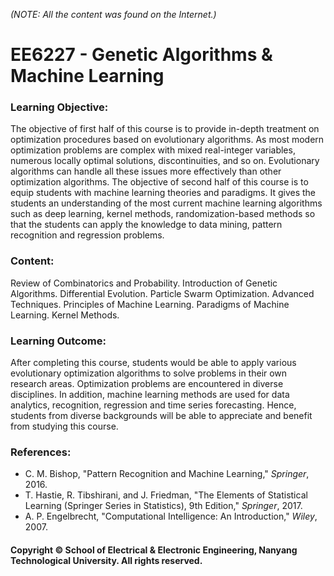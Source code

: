 *(NOTE: All the content was found on the Internet.)*

# EE6227 - Genetic Algorithms &amp; Machine Learning

### Learning Objective:

The objective of first half of this course is to provide in-depth treatment on optimization procedures based on evolutionary algorithms. As most modern optimization problems are complex with mixed real-integer variables, numerous locally optimal solutions, discontinuities, and so on. Evolutionary algorithms can handle all these issues more effectively than other optimization algorithms. The objective of second half of this course is to equip students with machine learning theories and paradigms. It gives the students an understanding of the most current machine learning algorithms such as deep learning, kernel methods, randomization-based methods so that the students can apply the knowledge to data mining, pattern recognition and regression problems.

### Content:

Review of Combinatorics and Probability. Introduction of Genetic Algorithms. Differential Evolution. Particle Swarm Optimization. Advanced Techniques. Principles of Machine Learning. Paradigms of Machine Learning. Kernel Methods.

### Learning Outcome:

After completing this course, students would be able to apply various evolutionary optimization algorithms to solve problems in their own research areas. Optimization problems are encountered in diverse disciplines. In addition, machine learning methods are used for data analytics, recognition, regression and time series forecasting. Hence, students from diverse backgrounds will be able to appreciate and benefit from studying this course.

### References:

- C. M. Bishop, "Pattern Recognition and Machine Learning," <i>Springer</i>, 2016.
- T. Hastie, R. Tibshirani, and J. Friedman, "The Elements of Statistical Learning (Springer
Series in Statistics), 9th Edition," <i>Springer</i>, 2017.
- A. P. Engelbrecht, "Computational Intelligence: An Introduction," <i>Wiley</i>, 2007.

#### Copyright © School of Electrical & Electronic Engineering, Nanyang Technological University. All rights reserved.
